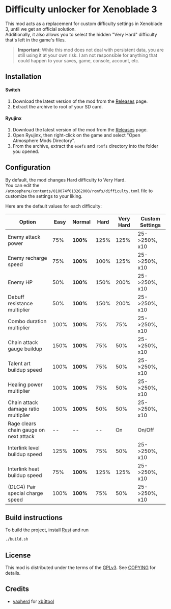 # Difficulty unlocker for Xenoblade 3
This mod acts as a replacement for custom difficulty settings in Xenoblade 3, until we get an official solution.  
Additionally, it also allows you to select the hidden "Very Hard" difficulty that's left in the game's files.

> **Important**: While this mod does not deal with persistent data, you are still using it at your own risk. I am
not responsible for anything that could happen to your saves, game, console, account, etc.

## Installation

#### Switch
1. Download the latest version of the mod from the [Releases](releases/latest) page.
2. Extract the archive to root of your SD card.

#### Ryujinx
1. Download the latest version of the mod from the [Releases](releases/latest) page.
2. Open Ryujinx, then right-click on the game and select "Open Atmosphere Mods Directory".
3. From the archive, extract the `exefs` and `romfs` directory into the folder you opened.

## Configuration
By default, the mod changes Hard difficulty to Very Hard.  
You can edit the `/atmosphere/contents/010074f013262000/romfs/difficulty.toml` file to customize the settings to your liking.

Here are the default values for each difficulty:

|  Option  |  Easy  |  Normal  |  Hard  |  Very Hard  |  Custom Settings  |
| -------- | ------ | -------- | ------ | ----------- | ------- |
| Enemy attack power | 75% | **100%** | 125% | 125% | 25->250%, x10
| Enemy recharge speed | 75% | **100%** | 100% | 125% | 25->250%, x10 |
| Enemy HP | 50% | **100%** | 150% | 200% | 25->250%, x10 |
| Debuff resistance multiplier | 50% | **100%** | 150% | 200% | 25->250%, x10 |
| Combo duration multiplier | 100% | **100%** | 75% | 75% | 25->250%, x10 |
| Chain attack gauge buildup | 150% | **100%** | 75% | 50% | 25->250%, x10 |
| Talent art buildup speed | 100% | **100%** | 75% | 50% | 25->250%, x10 |
| Healing power multiplier | 100% | **100%** | 75% | 50% | 25->250%, x10 |
| Chain attack damage ratio multiplier | 100% | **100%** | 50% | 50% | 25->250%, x10 |
| Rage clears chain gauge on next attack | -- | -- | -- | On | On/Off |
| Interlink level buildup speed | 125% | **100%** | 75% | 50% | 25->250%, x10 |
| Interlink heat buildup speed | 75% | **100%** | 125% | 125% | 25->250%, x10 |
| (DLC4) Pair special charge speed | 100% | **100%** | 75% | 50% | 25->250%, x10 |

## Build instructions
To build the project, install [Rust](https://rustup.rs/) and run
```sh
./build.sh
```

## License
This mod is distributed under the terms of the [GPLv3](https://www.gnu.org/licenses/gpl-3.0.html). See [COPYING](COPYING) for details.

## Credits
* [vaxherd](https://github.com/vaxherd) for [xb3tool](https://github.com/vaxherd/xb3tool)
